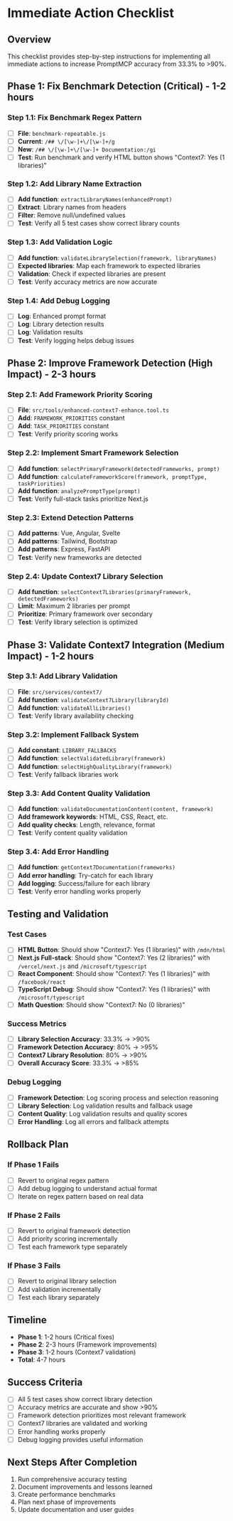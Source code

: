 # Immediate Action Checklist

## Overview
This checklist provides step-by-step instructions for implementing all immediate actions to increase PromptMCP accuracy from 33.3% to >90%.

## Phase 1: Fix Benchmark Detection (Critical) - 1-2 hours

### Step 1.1: Fix Benchmark Regex Pattern
- [ ] **File**: `benchmark-repeatable.js`
- [ ] **Current**: `/## \/[\w-]+\/[\w-]+/g`
- [ ] **New**: `/## \/[\w-]+\/[\w-]+ Documentation:/gi`
- [ ] **Test**: Run benchmark and verify HTML button shows "Context7: Yes (1 libraries)"

### Step 1.2: Add Library Name Extraction
- [ ] **Add function**: `extractLibraryNames(enhancedPrompt)`
- [ ] **Extract**: Library names from headers
- [ ] **Filter**: Remove null/undefined values
- [ ] **Test**: Verify all 5 test cases show correct library counts

### Step 1.3: Add Validation Logic
- [ ] **Add function**: `validateLibrarySelection(framework, libraryNames)`
- [ ] **Expected libraries**: Map each framework to expected libraries
- [ ] **Validation**: Check if expected libraries are present
- [ ] **Test**: Verify accuracy metrics are now accurate

### Step 1.4: Add Debug Logging
- [ ] **Log**: Enhanced prompt format
- [ ] **Log**: Library detection results
- [ ] **Log**: Validation results
- [ ] **Test**: Verify logging helps debug issues

## Phase 2: Improve Framework Detection (High Impact) - 2-3 hours

### Step 2.1: Add Framework Priority Scoring
- [ ] **File**: `src/tools/enhanced-context7-enhance.tool.ts`
- [ ] **Add**: `FRAMEWORK_PRIORITIES` constant
- [ ] **Add**: `TASK_PRIORITIES` constant
- [ ] **Test**: Verify priority scoring works

### Step 2.2: Implement Smart Framework Selection
- [ ] **Add function**: `selectPrimaryFramework(detectedFrameworks, prompt)`
- [ ] **Add function**: `calculateFrameworkScore(framework, promptType, taskPriorities)`
- [ ] **Add function**: `analyzePromptType(prompt)`
- [ ] **Test**: Verify full-stack tasks prioritize Next.js

### Step 2.3: Extend Detection Patterns
- [ ] **Add patterns**: Vue, Angular, Svelte
- [ ] **Add patterns**: Tailwind, Bootstrap
- [ ] **Add patterns**: Express, FastAPI
- [ ] **Test**: Verify new frameworks are detected

### Step 2.4: Update Context7 Library Selection
- [ ] **Add function**: `selectContext7Libraries(primaryFramework, detectedFrameworks)`
- [ ] **Limit**: Maximum 2 libraries per prompt
- [ ] **Prioritize**: Primary framework over secondary
- [ ] **Test**: Verify library selection is optimized

## Phase 3: Validate Context7 Integration (Medium Impact) - 1-2 hours

### Step 3.1: Add Library Validation
- [ ] **File**: `src/services/context7/`
- [ ] **Add function**: `validateContext7Library(libraryId)`
- [ ] **Add function**: `validateAllLibraries()`
- [ ] **Test**: Verify library availability checking

### Step 3.2: Implement Fallback System
- [ ] **Add constant**: `LIBRARY_FALLBACKS`
- [ ] **Add function**: `selectValidatedLibrary(framework)`
- [ ] **Add function**: `selectHighQualityLibrary(framework)`
- [ ] **Test**: Verify fallback libraries work

### Step 3.3: Add Content Quality Validation
- [ ] **Add function**: `validateDocumentationContent(content, framework)`
- [ ] **Add framework keywords**: HTML, CSS, React, etc.
- [ ] **Add quality checks**: Length, relevance, format
- [ ] **Test**: Verify content quality validation

### Step 3.4: Add Error Handling
- [ ] **Add function**: `getContext7Documentation(frameworks)`
- [ ] **Add error handling**: Try-catch for each library
- [ ] **Add logging**: Success/failure for each library
- [ ] **Test**: Verify error handling works properly

## Testing and Validation

### Test Cases
- [ ] **HTML Button**: Should show "Context7: Yes (1 libraries)" with `/mdn/html`
- [ ] **Next.js Full-stack**: Should show "Context7: Yes (2 libraries)" with `/vercel/next.js` and `/microsoft/typescript`
- [ ] **React Component**: Should show "Context7: Yes (1 libraries)" with `/facebook/react`
- [ ] **TypeScript Debug**: Should show "Context7: Yes (1 libraries)" with `/microsoft/typescript`
- [ ] **Math Question**: Should show "Context7: No (0 libraries)"

### Success Metrics
- [ ] **Library Selection Accuracy**: 33.3% → >90%
- [ ] **Framework Detection Accuracy**: 80% → >95%
- [ ] **Context7 Library Resolution**: 80% → >90%
- [ ] **Overall Accuracy Score**: 33.3% → >85%

### Debug Logging
- [ ] **Framework Detection**: Log scoring process and selection reasoning
- [ ] **Library Selection**: Log validation results and fallback usage
- [ ] **Content Quality**: Log validation results and quality scores
- [ ] **Error Handling**: Log all errors and fallback attempts

## Rollback Plan

### If Phase 1 Fails
- [ ] Revert to original regex pattern
- [ ] Add debug logging to understand actual format
- [ ] Iterate on regex pattern based on real data

### If Phase 2 Fails
- [ ] Revert to original framework detection
- [ ] Add priority scoring incrementally
- [ ] Test each framework type separately

### If Phase 3 Fails
- [ ] Revert to original library selection
- [ ] Add validation incrementally
- [ ] Test each library separately

## Timeline
- **Phase 1**: 1-2 hours (Critical fixes)
- **Phase 2**: 2-3 hours (Framework improvements)
- **Phase 3**: 1-2 hours (Context7 validation)
- **Total**: 4-7 hours

## Success Criteria
- [ ] All 5 test cases show correct library detection
- [ ] Accuracy metrics are accurate and show >90%
- [ ] Framework detection prioritizes most relevant framework
- [ ] Context7 libraries are validated and working
- [ ] Error handling works properly
- [ ] Debug logging provides useful information

## Next Steps After Completion
1. Run comprehensive accuracy testing
2. Document improvements and lessons learned
3. Create performance benchmarks
4. Plan next phase of improvements
5. Update documentation and user guides

